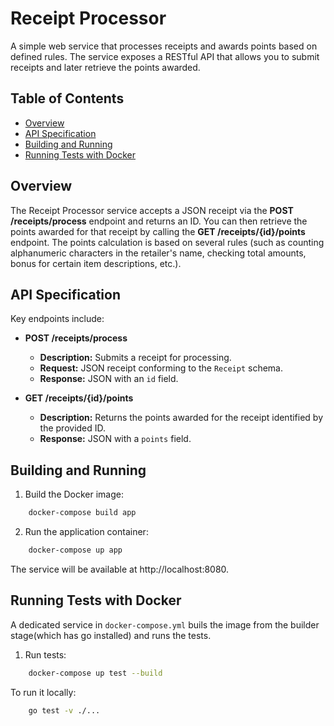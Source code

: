 # Receipt Processor

A simple web service that processes receipts and awards points based on defined rules.
The service exposes a RESTful API that allows you to submit receipts and later retrieve the points awarded.

## Table of Contents

- [Overview](#overview)
- [API Specification](#api-specification)
- [Building and Running](#building-and-running)
- [Running Tests with Docker](#running-tests-with-docker)

## Overview

The Receipt Processor service accepts a JSON receipt via the **POST /receipts/process** endpoint and returns an ID. 
You can then retrieve the points awarded for that receipt by calling the **GET /receipts/{id}/points** endpoint.
The points calculation is based on several rules (such as counting alphanumeric characters in the retailer's name, checking total amounts, bonus for certain item descriptions, etc.).

## API Specification

Key endpoints include:

- **POST /receipts/process**
  - **Description:** Submits a receipt for processing.
  - **Request:** JSON receipt conforming to the `Receipt` schema.
  - **Response:** JSON with an `id` field.
  
- **GET /receipts/{id}/points**
  - **Description:** Returns the points awarded for the receipt identified by the provided ID.
  - **Response:** JSON with a `points` field.

## Building and Running

1. Build the Docker image:

```bash
    docker-compose build app
```

2. Run the application container:

```bash
    docker-compose up app
```

The service will be available at http://localhost:8080.

## Running Tests with Docker

A dedicated service in `docker-compose.yml` buils the image from the builder stage(which has go installed) and runs the tests.

1. Run tests:

```bash
    docker-compose up test --build
```

To run it locally:

```bash
    go test -v ./...
```
